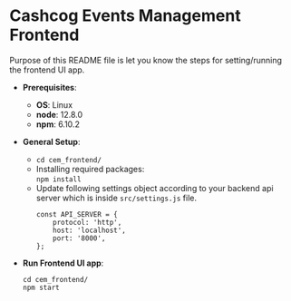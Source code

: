 # Cashcog Events Management Frontend
Purpose of this README file is let you know the steps for 
setting/running the frontend UI app.

- **Prerequisites**:
  - **OS**: Linux
  - **node**: 12.8.0
  - **npm**: 6.10.2
  
- **General Setup**:
  - `cd cem_frontend/`
  - Installing required packages:<br />
  `npm install`
  - Update following settings object according to your backend api 
    server which is inside 
    `src/settings.js` file.
    ```
    const API_SERVER = {
        protocol: 'http',
        host: 'localhost',
        port: '8000',
    };
    ```
    
- **Run Frontend UI app**:<br />
  ```
  cd cem_frontend/
  npm start
  ```
